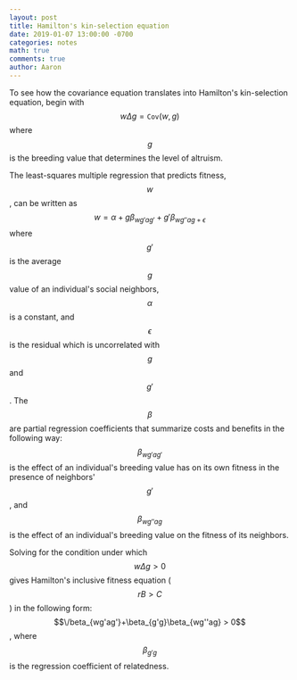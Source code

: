 ```yaml
---
layout: post
title: Hamilton's kin-selection equation
date: 2019-01-07 13:00:00 -0700
categories: notes 
math: true
comments: true
author: Aaron
---
```


To see how the covariance equation translates into Hamilton's kin-selection equation, begin with $$w\Delta g = \texttt{Cov}(w,g)$$ where $$g$$ is the breeding value that determines the level of altruism.  

The least-squares multiple regression that predicts fitness, $$w$$, can be written as $$w = \alpha + g\beta_{wg'ag'} + g'\beta_{wg''ag+\epsilon}$$ where $$g'$$ is the average $$g$$ value of an individual's social neighbors, $$\alpha$$ is a constant, and $$\epsilon$$ is the residual which is uncorrelated with $$g$$ and $$g'$$. The $$\beta$$ are partial regression coefficients that summarize costs and benefits in the following way: $$\beta_{wg'ag'}$$ is the effect of an individual's breeding value has on its own fitness in the presence of neighbors' $$g'$$, and $$\beta_{wg''ag}$$ is the effect of an individual's breeding value on the fitness of its neighbors.  

Solving for the condition under which $$w\Delta g > 0$$ gives Hamilton's inclusive fitness equation ($$rB > C$$) in the following form: $$\/beta_{wg'ag'}+\beta_{g'g}\beta_{wg''ag} > 0$$, where $$\beta_{g'g}$$ is the regression coefficient of relatedness.